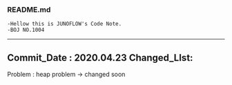 ### README.md

	-Hellow this is JUNOFLOW's Code Note.
	-BOJ NO.1004
-----------------------------
Commit_Date : 2020.04.23
Changed_LIst: 
-----------------------------
Problem : heap problem -> changed soon
